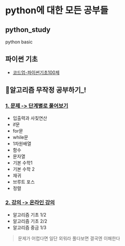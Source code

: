 # python에 대한 모든 공부들

## python_study
python basic

## 파이썬 기초
- [코드업-파이썬기초100제](https://codeup.kr/problemsetsol.php?psid=33)

## 📝알고리즘 무작정 공부하기_!

### [1. 문제 -> 단계별로 풀어보기](https://www.acmicpc.net/step)
- 입출력과 사칮연산
- if문
- for문
- while문
- 1차원배열
- 함수
- 문자열
- 기본 수학1
- 기본 수학 2
- 재귀
- 브루트 포스
- 정렬

### [2. 강의 -> 온라인 강의](https://code.plus/)
- 알고리즘 기초 1/2
- 알고리즘 기초 2/2
- 알고리즘 중금 1/3

> 문제가 어렵다면 일단 외워라 풀다보면 결국엔 이해한다